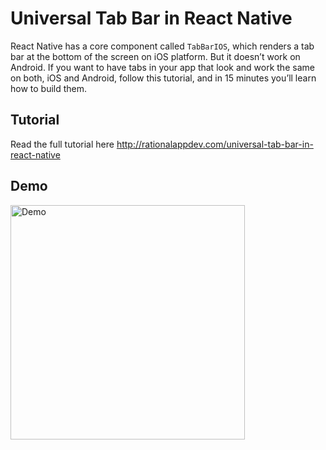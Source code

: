 # Universal Tab Bar in React Native

React Native has a core component called `TabBarIOS`, which renders a tab bar at the bottom of the screen on iOS platform. But it doesn’t work on Android. If you want to have tabs in your app that look and work the same on both, iOS and Android, follow this tutorial, and in 15 minutes you’ll learn how to build them.

## Tutorial

Read the full tutorial here http://rationalappdev.com/universal-tab-bar-in-react-native

## Demo

<img src="https://github.com/rationalappdev/tabs/blob/master/demo.gif" alt="Demo" width="375" />
